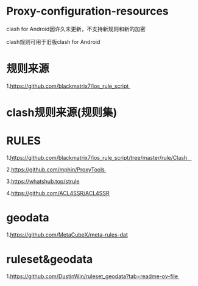 # Proxy-configuration-resources 
clash for Android因许久未更新，不支持新规则和新的加密

clash规则可用于旧版clash for Android
# 规则来源
1.https://github.com/blackmatrix7/ios_rule_script 
# clash规则来源(规则集)
# RULES 
1.https://github.com/blackmatrix7/ios_rule_script/tree/master/rule/Clash   

2.https://github.com/mphin/ProxyTools 

3.https://whatshub.top/strule

4.https://github.com/ACL4SSR/ACL4SSR
# geodata
1.https://github.com/MetaCubeX/meta-rules-dat
# ruleset&geodata  
1.https://github.com/DustinWin/ruleset_geodata?tab=readme-ov-file 

